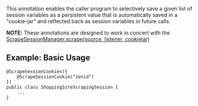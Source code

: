 This annotation enables the caller program to selectively save a given list of session variables as a persistent value that is automatically saved in a "cookie-jar" and reflected back as session variables in future calls.

**NOTE:** These annotations are designed to work in concert with the [ScrapeSessionManager.scrape(source, listener, cookiejar)](SSA4JAPI#ScrapeSessionManager.md)

## Example: Basic Usage ##
```
@ScrapeSessionCookies({ 
    @ScrapeSessionCookie("zenid") 
})
public class ShoppingSiteScrapingSession {
    ...
}
```